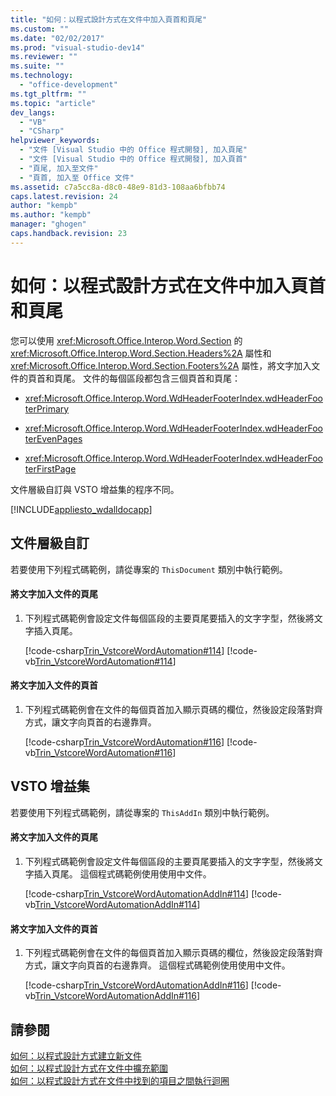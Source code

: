 ```yaml
---
title: "如何：以程式設計方式在文件中加入頁首和頁尾"
ms.custom: ""
ms.date: "02/02/2017"
ms.prod: "visual-studio-dev14"
ms.reviewer: ""
ms.suite: ""
ms.technology: 
  - "office-development"
ms.tgt_pltfrm: ""
ms.topic: "article"
dev_langs: 
  - "VB"
  - "CSharp"
helpviewer_keywords: 
  - "文件 [Visual Studio 中的 Office 程式開發], 加入頁尾"
  - "文件 [Visual Studio 中的 Office 程式開發], 加入頁首"
  - "頁尾, 加入至文件"
  - "頁首, 加入至 Office 文件"
ms.assetid: c7a5cc8a-d8c0-48e9-81d3-108aa6bfbb74
caps.latest.revision: 24
author: "kempb"
ms.author: "kempb"
manager: "ghogen"
caps.handback.revision: 23
---
```

# 如何：以程式設計方式在文件中加入頁首和頁尾
  您可以使用 <xref:Microsoft.Office.Interop.Word.Section> 的 <xref:Microsoft.Office.Interop.Word.Section.Headers%2A> 屬性和 <xref:Microsoft.Office.Interop.Word.Section.Footers%2A> 屬性，將文字加入文件的頁首和頁尾。  文件的每個區段都包含三個頁首和頁尾：  
  
-   <xref:Microsoft.Office.Interop.Word.WdHeaderFooterIndex.wdHeaderFooterPrimary>  
  
-   <xref:Microsoft.Office.Interop.Word.WdHeaderFooterIndex.wdHeaderFooterEvenPages>  
  
-   <xref:Microsoft.Office.Interop.Word.WdHeaderFooterIndex.wdHeaderFooterFirstPage>  
  
 文件層級自訂與 VSTO 增益集的程序不同。  
  
 [!INCLUDE[appliesto_wdalldocapp](../vsto/includes/appliesto-wdalldocapp-md.md)]  
  
## 文件層級自訂  
 若要使用下列程式碼範例，請從專案的 `ThisDocument` 類別中執行範例。  
  
#### 將文字加入文件的頁尾  
  
1.  下列程式碼範例會設定文件每個區段的主要頁尾要插入的文字字型，然後將文字插入頁尾。  
  
     [!code-csharp[Trin_VstcoreWordAutomation#114](../snippets/csharp/VS_Snippets_OfficeSP/Trin_VstcoreWordAutomation/CS/ThisDocument.cs#114)]
     [!code-vb[Trin_VstcoreWordAutomation#114](../snippets/visualbasic/VS_Snippets_OfficeSP/Trin_VstcoreWordAutomation/VB/ThisDocument.vb#114)]  
  
#### 將文字加入文件的頁首  
  
1.  下列程式碼範例會在文件的每個頁首加入顯示頁碼的欄位，然後設定段落對齊方式，讓文字向頁首的右邊靠齊。  
  
     [!code-csharp[Trin_VstcoreWordAutomation#116](../snippets/csharp/VS_Snippets_OfficeSP/Trin_VstcoreWordAutomation/CS/ThisDocument.cs#116)]
     [!code-vb[Trin_VstcoreWordAutomation#116](../snippets/visualbasic/VS_Snippets_OfficeSP/Trin_VstcoreWordAutomation/VB/ThisDocument.vb#116)]  
  
## VSTO 增益集  
 若要使用下列程式碼範例，請從專案的 `ThisAddIn` 類別中執行範例。  
  
#### 將文字加入文件的頁尾  
  
1.  下列程式碼範例會設定文件每個區段的主要頁尾要插入的文字字型，然後將文字插入頁尾。  這個程式碼範例使用使用中文件。  
  
     [!code-csharp[Trin_VstcoreWordAutomationAddIn#114](../snippets/csharp/VS_Snippets_OfficeSP/Trin_VstcoreWordAutomationAddIn/CS/ThisAddIn.cs#114)]
     [!code-vb[Trin_VstcoreWordAutomationAddIn#114](../snippets/visualbasic/VS_Snippets_OfficeSP/Trin_VstcoreWordAutomationAddIn/VB/ThisAddIn.vb#114)]  
  
#### 將文字加入文件的頁首  
  
1.  下列程式碼範例會在文件的每個頁首加入顯示頁碼的欄位，然後設定段落對齊方式，讓文字向頁首的右邊靠齊。  這個程式碼範例使用使用中文件。  
  
     [!code-csharp[Trin_VstcoreWordAutomationAddIn#116](../snippets/csharp/VS_Snippets_OfficeSP/Trin_VstcoreWordAutomationAddIn/CS/ThisAddIn.cs#116)]
     [!code-vb[Trin_VstcoreWordAutomationAddIn#116](../snippets/visualbasic/VS_Snippets_OfficeSP/Trin_VstcoreWordAutomationAddIn/VB/ThisAddIn.vb#116)]  
  
## 請參閱  
 [如何：以程式設計方式建立新文件](../vsto/how-to-programmatically-create-new-documents.md)   
 [如何：以程式設計方式在文件中擴充範圍](../vsto/how-to-programmatically-extend-ranges-in-documents.md)   
 [如何：以程式設計方式在文件中找到的項目之間執行迴圈](../vsto/how-to-programmatically-loop-through-found-items-in-documents.md)  
  
  
